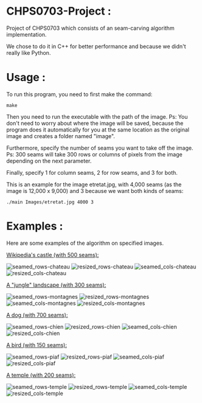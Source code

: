 # CHPS0703-Project :
Project of CHPS0703 which consists of an seam-carving algorithm implementation.

We chose to do it in C++ for better performance and because we didn't really like Python.

# Usage : 

To run this program, you need to first make the command:

````
make
````

Then you need to run the executable with the path of the image.
Ps: You don't need to worry about where the image will be saved, because the program does it automatically for you at the same location as the original image and creates a folder named "image".

Furthermore, specify the number of seams you want to take off the image.
Ps: 300 seams will take 300 rows or columns of pixels from the image depending on the next parameter.

Finally, specify 1 for column seams, 2 for row seams, and 3 for both.

This is an example for the image etretat.jpg, with 4,000 seams (as the image is 12,000 x 9,000) and 3 because we want both kinds of seams:

````
./main Images/etretat.jpg 4000 3
````

# Examples : 

Here are some examples of the algorithm on specified images.

<ins>Wikipedia's castle (with 500 seams):</ins>

![seamed_rows-chateau](https://github.com/user-attachments/assets/7a139aaf-f265-4b3b-b77a-bb386d74080e)
![resized_rows-chateau](https://github.com/user-attachments/assets/ec0b5b6f-bb7b-4cf1-a5a4-b83da9e355cf)
![seamed_cols-chateau](https://github.com/user-attachments/assets/23c42bf4-4d22-4487-8b8d-835e48c3f7cd)
![resized_cols-chateau](https://github.com/user-attachments/assets/56f5b048-e5d7-4d18-b96f-eb4ccfb8345d)

<ins>A "jungle" landscape (with 300 seams):</ins>

![seamed_rows-montagnes](https://github.com/user-attachments/assets/07dd3f20-faad-426c-8716-e5e3ef318f9c)
![resized_rows-montagnes](https://github.com/user-attachments/assets/a7508af9-f8f3-4a8c-9728-5769dafbe405)
![seamed_cols-montagnes](https://github.com/user-attachments/assets/ebdfba28-7358-4257-acf3-57dab7d43f6e)
![resized_cols-montagnes](https://github.com/user-attachments/assets/ba0c78e6-7bf6-400f-a32e-962ccee5fc68)

<ins>A dog (with 700 seams):</ins>

![seamed_rows-chien](https://github.com/user-attachments/assets/a444787e-8a13-44b1-a48d-b0306ba0caa3)
![resized_rows-chien](https://github.com/user-attachments/assets/6ab6672c-dab0-45c9-9d60-367630335755)
![seamed_cols-chien](https://github.com/user-attachments/assets/781e4a9d-f6f0-408d-bd63-00df106f313b)
![resized_cols-chien](https://github.com/user-attachments/assets/fb91b9a0-cda7-4301-aca7-e980cffaf77c)

<ins>A bird (with 150 seams):</ins>

![seamed_rows-piaf](https://github.com/user-attachments/assets/6192e2d0-4a1c-4133-a411-ea37860889d0)
![resized_rows-piaf](https://github.com/user-attachments/assets/5a2a8cd3-3d12-4ab8-93ab-b70ba2583364)
![seamed_cols-piaf](https://github.com/user-attachments/assets/e27ba882-2e77-4682-9c64-428145a91b1f)
![resized_cols-piaf](https://github.com/user-attachments/assets/e57aea88-34ea-416c-90c0-e914702886aa)

<ins>A temple (with 200 seams):</ins>

![seamed_rows-temple](https://github.com/user-attachments/assets/2ac3f114-a9fc-4203-94d9-2709c7db7c7a)
![resized_rows-temple](https://github.com/user-attachments/assets/7496d422-241c-45a5-b9cd-a214a44b30a0)
![seamed_cols-temple](https://github.com/user-attachments/assets/c974c8f2-60b8-4e27-bffe-3ce95a350572)
![resized_cols-temple](https://github.com/user-attachments/assets/95f9e525-7c2d-4382-b14a-8b91118e2a99)
